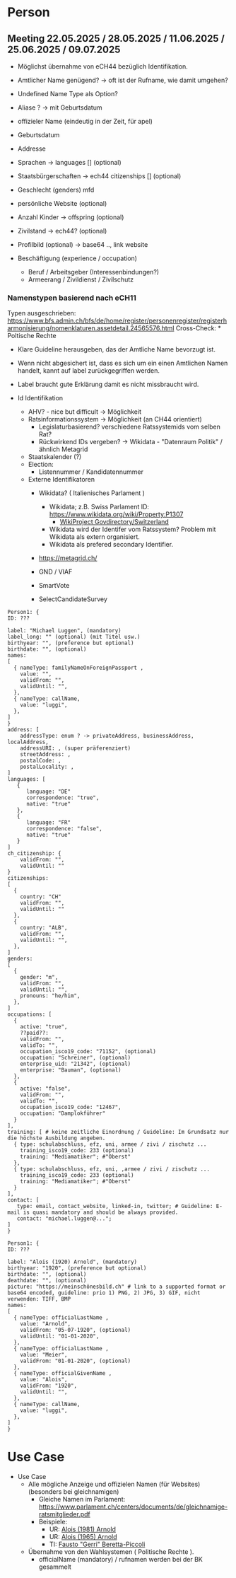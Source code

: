 # Person

## Meeting 22.05.2025 / 28.05.2025 / 11.06.2025 / 25.06.2025 / 09.07.2025

* Möglichst übernahme von eCH44 bezüglich Identifikation.

* Amtlicher Name genügend? -> oft ist der Rufname, wie damit umgehen?
* Undefined Name Type als Option?
* Aliase ? -> mit Geburtsdatum
* offizieler Name (eindeutig in der Zeit, für apel)
* Geburtsdatum
* Addresse

* Sprachen -> languages [] (optional)
* Staatsbürgerschaften -> ech44 citizenships [] (optional)
* Geschlecht (genders) mfd 
* persönliche Website (optional)
* Anzahl Kinder -> offspring (optional)
* Zivilstand -> ech44? (optional)

* Profilbild (optional) -> base64 .., link website

* Beschäftigung (experience / occupation)
  * Beruf / Arbeitsgeber (Interessenbindungen?)
  * Armeerang / Zivildienst / Zivilschutz

### Namenstypen basierend nach eCH11

Typen ausgeschrieben: https://www.bfs.admin.ch/bfs/de/home/register/personenregister/registerharmonisierung/nomenklaturen.assetdetail.24565576.html 
Cross-Check: * Poltische Rechte

* Klare Guideline herausgeben, das der Amtliche Name bevorzugt ist.
* Wenn nicht abgesichert ist, dass es sich um ein einen Amtlichen Namen handelt, kannt auf label zurückgegriffen werden.
* Label braucht gute Erklärung damit es nicht missbraucht wird.


* Id Identifikation
  * AHV? - nice but difficult -> Möglichkeit
  * Ratsinformationssystem -> Möglichkeit (an CH44 orientiert)
    * Legislaturbasierend? verschiedene Ratssystemids vom selben Rat?
    * Rückwirkend IDs vergeben? -> Wikidata - "Datenraum Politik" / ähnlich Metagrid
  * Staatskalender (?)
  * Election:
    * Listennummer / Kandidatennummer
  * Externe Identifikatoren
    * Wikidata? ( Italienisches Parlament )
      * Wikidata; z.B. Swiss Parlament ID: https://www.wikidata.org/wiki/Property:P1307
        * [WikiProject Govdirectory/Switzerland](https://www.wikidata.org/wiki/Wikidata:WikiProject_Govdirectory/Switzerland)
      * Wikidata wird der Identifer vom Ratssystem? Problem mit Wikidata als extern organisiert.
      * Wikidata als prefered secondary Identifier.
 
    * https://metagrid.ch/
    * GND / VIAF
    * SmartVote
    * SelectCandidateSurvey
  

  
```
Person1: {
ID: ???

label: "Michael Luggen", (mandatory)
label_long: "" (optional) (mit Titel usw.)
birthyear: "", (preference but optional)
birthdate: "", (optional)
names: 
[
  { nameType: familyNameOnForeignPassport , 
    value: "",
    validFrom: "",
    validUntil: "",
  },
  { nameType: callName,
    value: "luggi",
  },
]
}
address: [
    addressType: enum ? -> privateAddress, businessAddress, localAddress,
    addressURI: , (super präferenziert)
    streetAddress: ,
    postalCode: ,
    postalLocality: , 
]
languages: [
   {
      language: "DE"
      correspondence: "true",
      native: "true"
   },
   {
      language: "FR"
      correspondence: "false",
      native: "true"
   }
]
ch_citizenship: {
    validFrom: "",
    validUntil: ""
}
citizenships:
[
  {
    country: "CH"
    validFrom: "",
    validUntil: ""
  },
  {
    country: "ALB",
    validFrom: "",
    validUntil: "",
  },
]
genders: 
[
  {
    gender: "m",
    validFrom: "",
    validUntil: "",
    pronouns: "he/him",
  },
]
occupations: [
  {
    active: "true",
    ??paid??:
    validFrom: "",
    validTo: "",
    occupation_isco19_code: "71152", (optional)
    occupation: "Schreiner", (optional)
    enterprise_uid: "21342", (optional)
    enterprise: "Bauman", (optional)
  },
  {
    active: "false",
    validFrom: "",
    validTo: "",
    occupation_isco19_code: "12467",
    occupation: "Damplokführer"
  }
],
training: [ # keine zeitliche Einordnung / Guideline: Im Grundsatz nur die höchste Ausbildung angeben.
  { type: schulabschluss, efz, uni, armee / zivi / zischutz ...
    training_isco19_code: 233 (optional)
    training: "Mediamatiker"; #"Oberst"
  },
  { type: schulabschluss, efz, uni, ,armee / zivi / zischutz ...
    training_isco19_code: 233 (optional)
    training: "Mediamatiker"; #"Oberst"
  }
],
contact: [
   type: email, contact_website, linked-in, twitter; # Guideline: E-mail is quasi mandatory and should be always provided.
   contact: "michael.luggen@...";
]
}
```

```
Person1: {
ID: ???

label: "Alois (1920) Arnold", (mandatory)
birthyear: "1920", (preference but optional)
birthdate: "", (optional)
deathdate: "", (optional)
picture: "https://meinschönesbild.ch" # link to a supported format or base64 encoded, guideline: prio 1) PNG, 2) JPG, 3) GIF, nicht verwenden: TIFF, BMP
names: 
[
  { nameType: officialLastName , 
    value: "Arnold",
    validFrom: "05-07-1920", (optional)
    validUntil: "01-01-2020",
  },
  { nameType: officialLastName , 
    value: "Meier",
    validFrom: "01-01-2020", (optional)
  },
  { nameType: officialGivenName , 
    value: "Alois",
    validFrom: "1920",
    validUntil: "",
  },
  { nameType: callName,
    value: "luggi",
  },
]
}
```


  # Use Case

* Use Case
  * Alle mögliche Anzeige und offizielen Namen (für Websites) (besonders bei gleichnamigen)
    * Gleiche Namen im Parlament: https://www.parlament.ch/centers/documents/de/gleichnamige-ratsmitglieder.pdf
    * Beispiele:
      * UR: [Alois (1981) Arnold](https://www.ur.ch/behoerdenmitglieder/6447)
      * UR: [Alois (1965) Arnold](https://www.ur.ch/behoerdenmitglieder/6370)
      * TI: [Fausto "Gerri" Beretta-Piccoli](https://www4.ti.ch/poteri/gc/parlamento/composizione-del-parlamento/composizione-nelle-ultime-legislature/dettaglio-deputati/?user_gcparlamento_pi3%5BcanID%5D=1269)
  * Übernahme von den Wahlsystemen ( Politische Rechte ).
     * officialName (mandatory) / rufnamen werden bei der BK gesammelt

